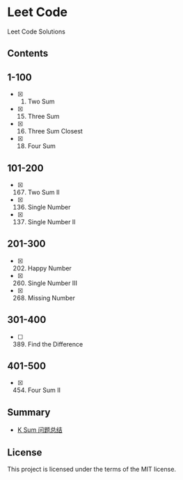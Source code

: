 # Leet Code
Leet Code Solutions

## Contents
## 1-100
- [x] 1. Two Sum
- [x] 15. Three Sum
- [x] 16. Three Sum Closest
- [x] 18. Four Sum

## 101-200
- [x] 167. Two Sum II
- [x] 136. Single Number
- [x] 137. Single Number II

## 201-300
- [x] 202. Happy Number
- [x] 260. Single Number III
- [x] 268. Missing Number

## 301-400
- [ ]  389. Find the Difference

## 401-500
- [x] 454. Four Sum II

## Summary
- [K Sum 问题总结](https://github.com/SunnyMarkLiu/LeetCode/blob/master/Summary/K%20Sum%20%E9%97%AE%E9%A2%98%E6%80%BB%E7%BB%93.md)

## License
This project is licensed under the terms of the MIT license.
